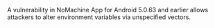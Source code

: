 A vulnerability in NoMachine App for Android 5.0.63 and earlier allows attackers to alter environment variables via unspecified vectors.